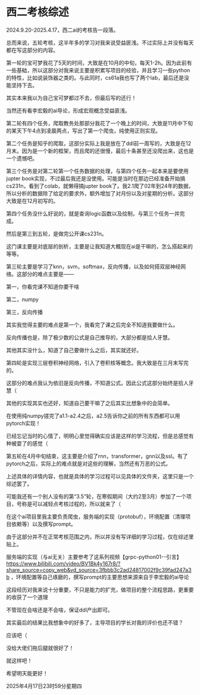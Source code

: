 # 西二考核综述

2024.9.20-2025.4.17，西二ai的考核告一段落。

总而来说，五轮考核，这半年多的学习对我来说受益匪浅。不过实际上并没有每天都在写这部分的内容。

第一轮的宝可梦我花了5天的时间，大致是在10月的中旬，每天1-2h。因为此前有一些基础，所以这部分对我来说主要是积累写项目的经验，并且学习一些python的特性，比如说装饰器之类的。与此同时，cs61a我也写了两个lab，最后还是没能坚持下去。

其实本来我以为自己宝可梦都过不去，但最后写的还行！

当然还有看李宏毅的ai导论，形成宏观概念受益匪浅。

第二轮有四个任务，爬取教务处那部分我花了一个晚上的时间，大致是11月中下旬的某天下午4点到凌晨两点，写出了第一个爬虫，纯使用正则实现。

第二个任务是知乎的爬取，这部分实际上我是放在了ddl前一周写的，大致是在12月末。因为是一个新的框架，而且爬的还很慢，最后十条甚至还没爬出来，这也是一个遗憾吧。

第三个任务是对第二轮第一个任务数据的处理，与第四个任务一起本来是要使用jupter book实现，不过最后我还是没使用。可能是当时在那边已经准备开始搞cs231n，看到了colab，就懒得搞jupter book了。我2.1爬了02年到24年的数据，所以分析的数据除了给定的要求外，额外增加了对月份以及对星期的分析。这部分大致是在12月初写的。

第四个任务没什么好说的，就是查询logic函数以及绘制，与第三个任务一并完成。

然后是第三到五轮，是做完公开课cs231n。

这门课主要是对底层的剖析，主要是让我知道大概现在ai是干嘛的，怎么搭起来的等等。

第三轮主要是学习了knn，svm，softmax，反向传播，以及如何搭双层神经网络。这部分的难点主要是——

第一，你看完课不知道你要干啥

第二，numpy

第三，反向传播

其实我觉得主要的难点是第一个，我看完了课之后完全不知道我要做什么。

反向传播也是，除了极少数的公式是自己推导的，大部分都是拾人牙慧。

其他其实没什么，知道了自己要做什么之后，其实就还好。

第四轮是实现三层卷积神经网络，引入了卷积核等概念。我大致是在三月末写完的。

这部分的难点我认为依旧是反向传播，不知道公式。因此公式这部分始终是拾人牙慧（

其他的实现其实也还好，知道自己要干嘛了之后其实比想象中的会简单。

在使用纯numpy搓完了a1.1-a2.4之后，a2.5告诉你之前的所有东西都可以用pytorch实现！

已经忘记当时的心情了，明明心里觉得确实应该是这样的学习流程，但是总感觉有种被耍了的感觉（

第五轮在4月中旬结束，这主要是介绍了rnn，transformer，gnn以及ssl。有了pytorch之后，实际上的难点就是对这些的理解，当然还有万恶的公式。

上述具体的详情内容，也就是具体的学习过程可以见具体的文件夹，这里只是一个综述罢了。

可能我还有一个别人没有的第“3.5”轮，在寒假期间（大约2至3月）参加了一个项目，号称是可以减轻点考核过程的，所以就来了（

在这个ai项目里我主要负责爬虫，服务端的实现（protobuf），环境配置（清理项目依赖等）以及撰写prompt。

由于这部分并不在正常考核范围之内，所以并没有写详细的学习过程，仅在综述里贴上。

服务端的实现（与ai无关）主要参考了这系列视频【grpc-python01--引言】 https://www.bilibili.com/video/BV1Bk4y167r8/?share_source=copy_web&vd_source=3fbbb3c2ad24817002f9c39fad247a3b ，环境配置等自己琢磨的，撰写prompt的主要思想来源来自于李宏毅的ai导论

这段经历对我来说十分重要，不只是能力的扩充，做项目的整个流程思路，更重要的收获了一个道理

不管现在会啥还是不会啥，保证ddl产出即可。

其实最后的结果比我想象中的好多了，主导项目的学长对我的评价也还不错？

应该吧（

没给大佬们拖后腿就很好了！

就这样吧！

希望明天能更好！

2025年4月17日23时59分星期四